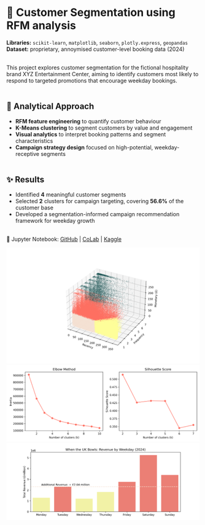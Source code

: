 # 🎯 Customer Segmentation using RFM analysis <br>

**Libraries:** `scikit-learn`, `matplotlib`, `seaborn`, `plotly.express`, `geopandas` <br>
**Dataset:** proprietary, annoymised customer-level booking data (2024)<br> <br>

This project explores customer segmentation for the fictional hospitality brand XYZ Entertainment Center, aiming to identify customers most likely to respond to targeted promotions that encourage weekday bookings. <br> <br>

## 🧠 Analytical Approach
 - **RFM feature engineering** to quantify customer behaviour
 - **K-Means clustering** to segment customers by value and engagement
 - **Visual analytics** to interpret booking patterns and segment characteristics
 - **Campaign strategy design** focused on high-potential, weekday-receptive segments <br> <br>

## ✨ Results
 - Identified **4** meaningful customer segments
 - Selected **2** clusters for campaign targeting, covering **56.6%** of the customer base
 - Developed a segmentation-informed campaign recommendation framework for weekday growth <br> <br>

📖 Jupyter Notebook: [GitHub]() | [CoLab]() | [Kaggle]() <br>

<p align="center">
    <img src="visuals/3D_RFM_Cluster_Plot.png" width="800"/>
    <img src="visuals/elbow_method_and_silhouette_scores.png" width="800"/>
    <img src="visuals/weekday_totalrevenues-annotated.png" width="800"/>
</p>
